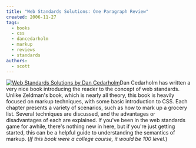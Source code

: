 ```yaml
---
title: "Web Standards Solutions: One Paragraph Review"
created: 2006-11-27
tags:
  - books
  - css
  - dancedarholm
  - markup
  - reviews
  - standards
authors:
  - scott
---
```


[![Web Standards Solutions by Dan Cedarholm](/images/298401113_1eabc7919e_t.jpg)](http://www.flickr.com/photos/spaceninja/298401113/)Dan Cedarholm has written a very nice book introducing the reader to the concept of web standards. Unlike Zeldman's book, which is nearly all theory, this book is heavily focused on markup techniques, with some basic introduction to CSS. Each chapter presents a variety of scenarios, such as how to mark up a grocery list. Several techniques are discussed, and the advantages or disadvantages of each are explained. If you've been in the web standards game for awhile, there's nothing new in here, but if you're just getting started, this can be a helpful guide to understanding the semantics of markup. (_If this book were a college course, it would be 100 level._)
